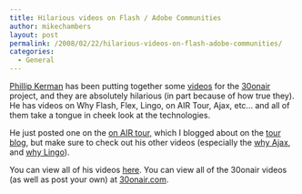 ```yaml
---
title: Hilarious videos on Flash / Adobe Communities
author: mikechambers
layout: post
permalink: /2008/02/22/hilarious-videos-on-flash-adobe-communities/
categories:
  - General
---
```



[Phillip Kerman][1] has been putting together some [videos][2] for the [30onair][3] project, and they are absolutely hilarious (in part because of how true they). He has videos on Why Flash, Flex, Lingo, on AIR Tour, Ajax, etc... and all of them take a tongue in cheek look at the technologies.

He just posted one on the [on AIR tour,][4] which I blogged about on the [tour blog][5], but make sure to check out his other videos (especially the [why Ajax][6], and [why Lingo][7]).

You can view all of his videos [here][2]. You can view all of the 30onair videos (as well as post your own) at [30onair.com][3].

 [1]: http://www.phillipkerman.com/
 [2]: http://www.youtube.com/profile_videos?user=phillipk&search_query=30onair&search=Search
 [3]: http://www.30onair.com
 [4]: http://onair.adobe.com
 [5]: http://onair.adobe.com/blogs/tour/2008/02/21/video-why-on-air-tour/
 [6]: http://www.youtube.com/watch?v=lqvljJoUrxQ
 [7]: http://www.youtube.com/watch?v=QY2mLCi0XKo